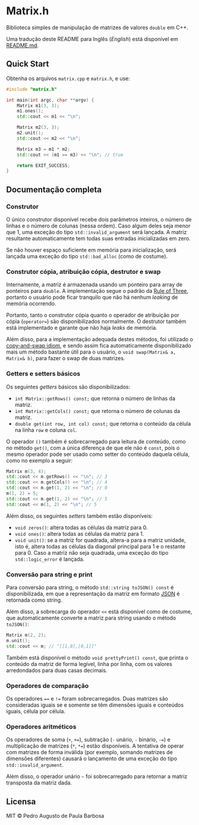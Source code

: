 # Matrix.h

Biblioteca simples de manipulação de matrizes de valores `double` em C++.

Uma tradução deste README para Inglês (*English*) está disponível em [README.md](README.md).

## Quick Start

Obtenha os arquivos `matrix.cpp` e `matrix.h`, e use:

```c++
#include "matrix.h"

int main(int argc, char **argv) {
    Matrix m1(3, 3);
    m1.ones();
    std::cout << m1 << "\n";

    Matrix m2(3, 3);
    m2.unit();
    std::cout << m2 << "\n";

    Matrix m3 = m1 * m2;
    std::cout << (m1 == m3) << "\n"; // true

    return EXIT_SUCCESS;
}
```

## Documentação completa

### Construtor

O único construtor disponível recebe dois parâmetros inteiros, o número de linhas e o número de colunas (nessa ordem). Caso algum deles seja menor que 1, uma exceção do tipo `std::invalid_argument` será lançada. A matriz resultante automaticamente tem todas suas entradas inicializadas em zero.

Se não houver espaço suficiente em memória para inicialização, será lançada uma exceção do tipo `std::bad_alloc` (como de costume).

### Construtor cópia, atribuição cópia, destrutor e swap

Internamente, a matriz é armazenada usando um ponteiro para array de ponteiros para `double`. A implementação segue o padrão da [Rule of Three](https://en.wikipedia.org/wiki/Rule_of_three_(C%2B%2B_programming)), portanto o usuário pode ficar tranquilo que não há nenhum *leaking* de memória ocorrendo.

Portanto, tanto o construtor cópia quanto o operador de atribuição por cópia (`operator=`) são disponibilizados normalmente. O destrutor também está implementado e garante que não haja *leaks* de memória.

Além disso, para a implementação adequada destes métodos, foi utilizado o [copy-and-swap idiom](https://stackoverflow.com/questions/3279543), e sendo assim fica automaticamente disponibilizado mais um método bastante útil para o usuário, o `void swap(Matrix& a, Matrix& b)`, para fazer o swap de duas matrizes.

### Getters e setters básicos

Os seguintes *getters* básicos são disponibilizados:

* `int Matrix::getRows() const;` que retorna o número de linhas da matriz.
* `int Matrix::getCols() const;` que retorna o número de colunas da matriz.
* `double get(int row, int col) const;` que retorna o conteúdo da célula na linha `row` e coluna `col`.

O operador `()` também é sobrecarregado para leitura de conteúdo, como no método `get()`, com a única diferença de que ele não é `const`, pois o mesmo operador pode ser usado como setter do conteúdo daquela célula, como no exemplo a seguir:

```c++
Matrix m(3, 4);
std::cout << m.getRows() << "\n"; // 3
std::cout << m.getCols() << "\n"; // 4
std::cout << m.get(1, 2) << "\n"; // 0
m(1, 2) = 5;
std::cout << m.get(1, 2) << "\n"; // 5
std::cout << m(1, 2) << "\n"; // 5
```

Além disso, os seguintes *setters* também estão disponíveis:

* `void zeros()`: altera todas as células da matriz para 0.
* `void ones()`: altera todas as células da matriz para 1.
* `void unit()`: se a matriz for quadrada, altera-a para a matriz unidade, isto é, altera todas as células da diagonal principal para 1 e o restante para 0. Caso a matriz não seja quadrada, uma exceção do tipo `std::logic_error` é lançada.

### Conversão para string e print

Para conversão para string, o método `std::string toJSON() const` é disponibilizada, em que a representação da matriz em formato [JSON](https://en.wikipedia.org/wiki/JSON) é retornada como string.

Além disso, a sobrecarga do operador `<<` está disponível como de costume, que automaticamente converte a matriz para string usando o método `toJSON()`:

```c++
Matrix m(2, 2);
m.unit();
std::cout << m; // "[[1,0],[0,1]]"
```

Também está disponível o método `void prettyPrint() const`, que printa o conteúdo da matriz de forma legível, linha por linha, com os valores arredondados para duas casas decimais.

### Operadores de comparação

Os operadores `==` e `!=` foram sobrecarregados. Duas matrizes são consideradas iguais se e somente se têm dimensões iguais e conteúdos iguais, célula por célula.

### Operadores aritméticos

Os operadores de soma (`+`, `+=`), subtração (`-` unário, `-` binário, `-=`) e multiplicação de matrizes (`*`, `*=`) estão disponíveis. A tentativa de operar com matrizes de forma inválida (por exemplo, somando matrizes de dimensões diferentes) causará o lançamento de uma exceção do tipo `std::invalid_argument`.

Além disso, o operador unário `~` foi sobrecarregado para retornar a matriz transposta da matriz dada.

## Licensa

MIT © Pedro Augusto de Paula Barbosa